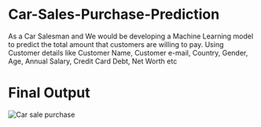 # Car-Sales-Purchase-Prediction
As a Car Salesman and We would be developing a Machine Learning model to predict the total amount that customers are willing to pay.
Using Customer details like Customer Name, Customer e-mail, Country, Gender, Age, Annual Salary, Credit Card Debt, Net Worth  etc
# Final Output
![Car sale purchase](https://user-images.githubusercontent.com/46217974/93769996-3f168f80-fc39-11ea-9ac3-50d2cbd6e916.png)

